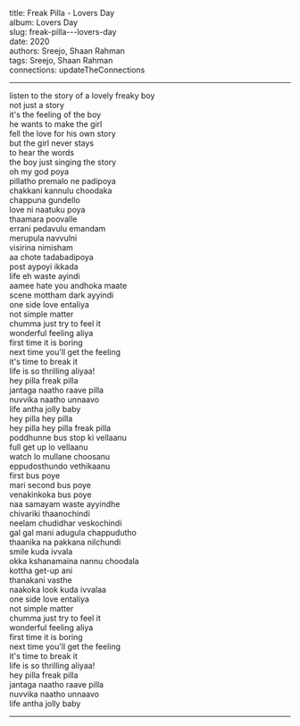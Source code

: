 title: Freak Pilla - Lovers Day  
album: Lovers Day  
slug: freak-pilla---lovers-day  
date: 2020  
authors: Sreejo, Shaan Rahman  
tags: Sreejo, Shaan Rahman  
connections: updateTheConnections  

------------

listen to the story of a lovely freaky boy  
not just a story  
it's the feeling of the boy  
he wants to make the girl  
fell the love for his own story  
but the girl never stays  
to hear the words  
the boy just singing the story  
oh my god poya  
pillatho premalo ne padipoya  
chakkani kannulu choodaka  
chappuna gundello  
love ni naatuku poya  
thaamara poovalle  
errani pedavulu emandam  
merupula navvulni  
visirina nimisham  
aa chote tadabadipoya  
post aypoyi ikkada  
life eh waste ayindi  
aamee hate you andhoka maate  
scene mottham dark ayyindi  
one side love entaliya  
not simple matter  
chumma just try to feel it  
wonderful feeling aliya  
first time it is boring  
next time you'll get the feeling  
it's time to break it  
life is so thrilling aliyaa!  
hey pilla freak pilla  
jantaga naatho raave pilla  
nuvvika naatho unnaavo  
life antha jolly baby  
hey pilla hey pilla  
hey pilla hey pilla freak pilla  
poddhunne bus stop ki vellaanu  
full get up lo vellaanu  
watch lo mullane choosanu  
eppudosthundo vethikaanu  
first bus poye  
mari second bus poye  
venakinkoka bus poye  
naa samayam waste ayyindhe  
chivariki thaanochindi  
neelam chudidhar veskochindi  
gal gal mani adugula chappudutho  
thaanika na pakkana nilchundi  
smile kuda ivvala  
okka kshanamaina nannu choodala  
kottha get-up ani  
thanakani vasthe  
naakoka look kuda ivvalaa  
one side love entaliya  
not simple matter  
chumma just try to feel it  
wonderful feeling aliya  
first time it is boring  
next time you'll get the feeling  
it's time to break it  
life is so thrilling aliyaa!  
hey pilla freak pilla  
jantaga naatho raave pilla  
nuvvika naatho unnaavo  
life antha jolly baby  


------------
